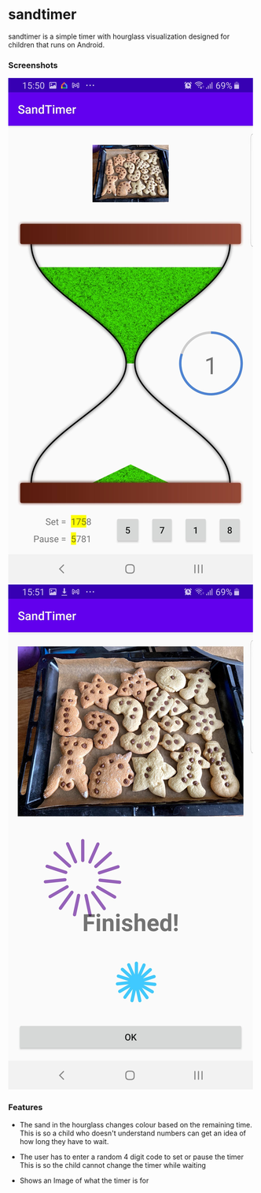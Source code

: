 # sandtimer

sandtimer is a simple timer with hourglass visualization designed for children that runs on Android.

### Screenshots

![image1](https://raw.githubusercontent.com/kalantary/sandtimer/master/Screenshot_20210208-155046_SandTimer.jpg)
![image2](https://raw.githubusercontent.com/kalantary/sandtimer/master/Screenshot_20210208-155137_SandTimer.jpg)

### Features

- The sand in the hourglass changes colour based on the remaining time.
This is so a child who doesn't understand numbers can get an idea of how long they have to wait.

- The user has to enter a random 4 digit code to set or pause the timer
This is so the child cannot change the timer while waiting

- Shows an Image of what the timer is for
